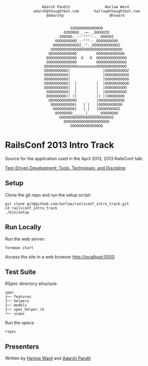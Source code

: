 
                     Adarsh Pandit                Harlow Ward
                 adarsh@thoughtbot.com       harlow@thoughtbot.com
                       @adarshp                     @hrward


                                  OZOOOOOOOOOOOOO
                               OZOOOOO__-=-__OOOOOZO
                             ZOOOOO._---"""---_.OOOOOZ
                           OOOOOOOOOO_--"""--_OOOOOOOOOO
                          OOOOOOOOOOOOZ_-"-_OOOOOOOOOOOOZ
                         OOOOOOOOOOOOOOOOOOOOOOOOOOOOOOOOO
                        OOOOOOOOOOOOO         OOOOOOOOOOOOO
                       8OOOOOOOOOOOOO  O   O  OOOOOOOOOOOOOO
                       OOOOOOOOOOOOOO         OOOOOOOOOOOOOO
                      DOOOOOOOOOOOOOOoooooooooOOOOOOOOOOOOOO
                      OOOOOOOOOOO|               |OOOOOOOOOOZ
                      OOOOOOOOOOO|               |OOOOOOOOOOO
                      OOOOOOOOOOO|               |OOOOOOOOOOO
                      OOOOOOOOOOO|  |         |  |OOOOOOOOOOO
                      DOOOOOOOOOO|  |         |  |OOOOOOOOOO
                       OOOOOOOOOO|  |         |  |OOOOOOOOOO
                       DOOOOOOOO(( ))         (( ))OOOOOOOO
                        OOOOOOOOOOOOO    _    |OOOOOOOOOOOO
                         OOOOOOOOOOO|   | |   |OOOOOOOOOOO
                          OOOOOOOOOO|   | |   |OOOOOOOOOZ
                           8OOOOOOO______|______OOOOOOOO
                             OOOOOOOOOOOOOOOOOOOOOOOOZ
                               OOOOOOOOOOOOOOOOOOOOO
                                  OOOOOOOOOOOOOOO


# RailsConf 2013 Intro Track

Source for the application used in the April 2013, 2013 RailsConf talk:

[Test-Driven Development: Tools, Techniques, and Discipline][3]

## Setup

Clone the git repo and run the setup script:

    git clone git@github.com:harlow/railsconf_intro_track.git
    cd railsconf_intro_track
    ./bin/setup

## Run Locally

Run the web server:

    foreman start

Access the site in a web browser [http://localhost:5000][4]

## Test Suite

RSpec directory structure:

    spec
    ├── features
    ├── helpers
    ├── models
    ├── spec_helper.rb
    └── views

Run the specs:

    rspec

## Presenters

Written by [Harlow Ward][1] and [Adarsh Pandit][2]

[1]: https://plus.google.com/105506419279219045553?rel=author
[2]: https://plus.google.com/u/1/116006351214905134217/posts
[3]: http://railsconf.com/2013/talks#talk-64
[4]: http://localhost:5000
